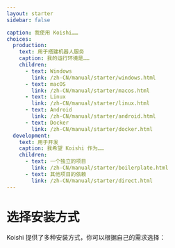 ```yaml
---
layout: starter
sidebar: false

caption: 我使用 Koishi……
choices:
  production:
    text: 用于搭建机器人服务
    caption: 我的运行环境是……
    children:
      - text: Windows
        link: /zh-CN/manual/starter/windows.html
      - text: macOS
        link: /zh-CN/manual/starter/macos.html
      - text: Linux
        link: /zh-CN/manual/starter/linux.html
      - text: Android
        link: /zh-CN/manual/starter/android.html
      - text: Docker
        link: /zh-CN/manual/starter/docker.html
  development:
    text: 用于开发
    caption: 我希望 Koishi 作为……
    children:
      - text: 一个独立的项目
        link: /zh-CN/manual/starter/boilerplate.html
      - text: 其他项目的依赖
        link: /zh-CN/manual/starter/direct.html
---
```


# 选择安装方式

Koishi 提供了多种安装方式，你可以根据自己的需求选择：
